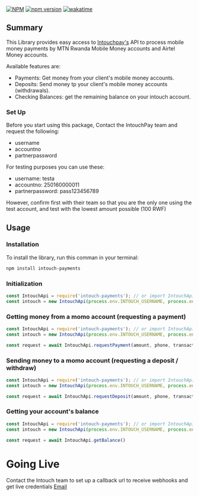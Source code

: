 [![NPM](https://nodei.co/npm/intouch-payments.png)](https://nodei.co/npm/intouch-payments/)
[![npm version](https://badge.fury.io/js/intouch-payments.svg)](https://badge.fury.io/js/intouch-payments)
[![wakatime](https://wakatime.com/badge/github/samueltuyizere/intouch-payments.svg)](https://wakatime.com/badge/github/samueltuyizere/intouch-payments)

## Summary

This Library provides easy access to [Intouchpay's](http://intouchpay.co.rw/) API to process mobile money payments by MTN Rwanda Mobile Money accounts and Airtel Money accounts.

Available features are:

- Payments: Get money from your client's mobile money accounts.
- Deposits: Send money tp your client's mobile money accounts (withdrawals).
- Checking Balances: get the remaining balance on your intouch account.

### Set Up

Before you start using this package, Contact the IntouchPay team and request the following:

- username
- accountno
- partnerpassword

For testing purposes you can use these:

- username: testa
- accountno: 250160000011
- partnerpassword: pass123456789

However, confirm first with their team so that you are the only one using the test account, and test with the lowest amount possible (100 RWF)

## Usage

### Installation

To install the library, run this comman in your terminal:

```sh
npm install intouch-payments
```

### Initialization

```javascript
const IntouchApi = require('intouch-payments'); // or import IntouchApi from 'intouch-payments'
const intouch = new IntouchApi(process.env.INTOUCH_USERNAME, process.env.INTOUCH_ACCOUNT_NO, process.env.INTOUCH_PARTNER_PASSWORD, process.env.INTOUCH_CALLBACK_URL);
```

### Getting money from a momo account (requesting a payment)

```javascript
const IntouchApi = require('intouch-payments'); // or import IntouchApi from 'intouch-payments'
const intouch = new IntouchApi(process.env.INTOUCH_USERNAME, process.env.INTOUCH_ACCOUNT_NO, process.env.INTOUCH_PARTNER_PASSWORD);

const request = await IntouchApi.requestPayment(amount, phone, transactionId) // (100, '2507xxxxxxxx', 'sample-reference')
```

### Sending money to a momo account (requesting a deposit / withdraw)

```javascript
const IntouchApi = require('intouch-payments'); // or import IntouchApi from 'intouch-payments'
const intouch = new IntouchApi(process.env.INTOUCH_USERNAME, process.env.INTOUCH_ACCOUNT_NO, process.env.INTOUCH_PARTNER_PASSWORD);

const request = await IntouchApi.requestDeposit(amount, phone, transactionId, reason) // (100, '2507xxxxxxxx', 'sample-reference', 'testing-withdraw')
```

### Getting your account's balance

```javascript
const IntouchApi = require('intouch-payments'); // or import IntouchApi from 'intouch-payments'
const intouch = new IntouchApi(process.env.INTOUCH_USERNAME, process.env.INTOUCH_ACCOUNT_NO, process.env.INTOUCH_PARTNER_PASSWORD);

const request = await IntouchApi.getBalance()
```

# Going Live

Contact the Intouch team to set up a callback url to receive webhooks and get live credentials
[Email](mailto:benitha.louange@intouch.co.rw)
